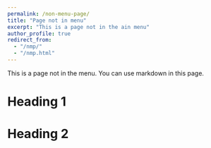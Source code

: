 ```yaml
---
permalink: /non-menu-page/
title: "Page not in menu"
excerpt: "This is a page not in the ain menu"
author_profile: true
redirect_from: 
  - "/nmp/"
  - "/nmp.html"
---
```


This is a page not in the menu. You can use markdown in this page.

Heading 1
======

Heading 2
======
